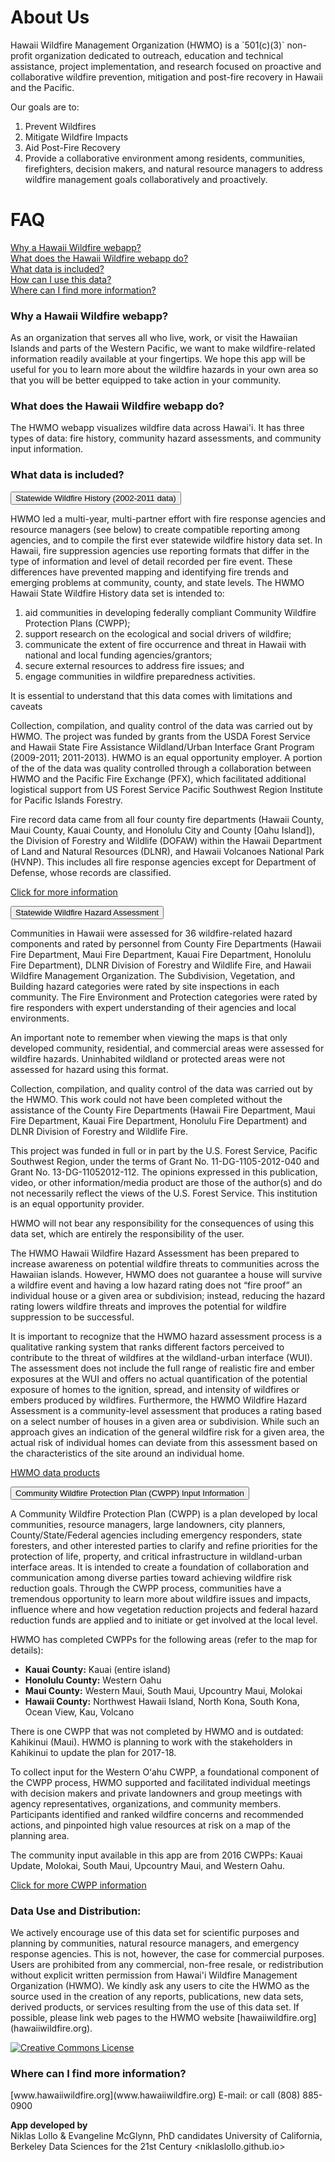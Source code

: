 <h1>About Us</h1>
Hawaii Wildfire Management Organization (HWMO) is a `501(c)(3)` non-profit organization dedicated to outreach, education and technical assistance, project implementation, and research focused on proactive and collaborative wildfire prevention, mitigation and post-fire recovery in Hawaii and the Pacific.

Our goals are to:
<ol>
<li> Prevent Wildfires </li>
<li> Mitigate Wildfire Impacts </li>
<li> Aid Post-Fire Recovery </li>
<li> Provide a collaborative environment among residents, communities, firefighters, decision makers, and natural resource managers to address wildfire management goals collaboratively and proactively.</li>
</ol>

<h1>FAQ</h1>
<a href="#one"> Why a Hawaii Wildfire webapp?</a></br>
<a href="#two"> What does the Hawaii Wildfire webapp do?</a> </br>
<a href="#three"> What data is included?</a></br>
<a href="#four"> How can I use this data?</a></br>
<a href="#five"> Where can I find more information?</a> </br>

<h3 id="one">Why a Hawaii Wildfire webapp?</h3>
As an organization that serves all who live, work, or visit the Hawaiian Islands and parts of the Western Pacific, we want to make wildfire-related information readily available at your fingertips. We hope this app will be useful for you to learn more about the wildfire hazards in your own area so that you will be better equipped to take action in your community.

<h3 id="two">What does the Hawaii Wildfire webapp do?</h3>
The HWMO webapp visualizes wildfire data across Hawai'i.
It has three types of data: fire history, community hazard assessments, and community input information.

<h3 id="three">What data is included?</h3>
<div class="w3-container">
  <button type="button" class="btn btn-info" data-toggle="collapse" data-target="#fhist">Statewide Wildfire History  (2002-2011 data)</button>
  
  <div id="fhist" class="collapse">
<p> HWMO led a multi-year, multi-partner effort with fire response agencies and resource managers (see below) to create compatible reporting among agencies, and to compile the first ever statewide wildfire history data set.  In Hawaii, fire suppression agencies use reporting formats that differ in the type of information and level of detail recorded per fire event. These differences have prevented mapping and identifying fire trends and emerging problems at community, county, and state levels. The HWMO Hawaii State Wildfire History data set is intended to:
<ol>
<li> aid communities in developing federally compliant Community Wildfire Protection Plans (CWPP); </li>
<li>support research on the ecological and social drivers of wildfire;</li>
<li>communicate the extent of fire occurrence and threat in Hawaii with national and local funding agencies/grantors;</li>
<li>secure external resources to address fire issues; and </li>
<li>engage communities in wildfire preparedness activities.  </li>
</ol>

<p>It is essential to understand that this data comes with limitations and caveats

<p> Collection, compilation, and quality control of the data was carried out by HWMO. The project was funded by grants from the USDA Forest Service and Hawaii State Fire Assistance Wildland/Urban Interface Grant Program (2009-2011; 2011-2013).  HWMO is an equal opportunity employer.  A portion of the of the data was quality controlled through a collaboration between HWMO and the Pacific Fire Exchange (PFX), which facilitated additional logistical support from US Forest Service Pacific Southwest Region Institute for Pacific Islands Forestry.

<p>Fire record data came from all four county fire departments (Hawaii County, Maui County, Kauai County, and Honolulu City and County [Oahu Island]), the Division of Forestry and Wildlife (DOFAW) within the Hawaii Department of Land and Natural Resources (DLNR), and Hawaii Volcanoes National Park (HVNP). This includes all fire response agencies except for Department of Defense, whose records are classified.

<p><a href = "http://gis.ctahr.hawaii.edu/WildfireHistory">Click for more information</a>

</div>
</div>

<div class="w3-container">
  <button type="button" class="btn btn-info" data-toggle="collapse" data-target="#fassess">Statewide Wildfire Hazard Assessment</button>

  <div id="fassess" class="collapse">
<p>Communities in Hawaii were assessed for 36 wildfire-related hazard components and rated by personnel from County Fire Departments (Hawaii Fire Department, Maui Fire Department, Kauai Fire Department, Honolulu Fire Department), DLNR Division of Forestry and Wildlife Fire, and Hawaii Wildfire Management Organization. The Subdivision, Vegetation, and Building hazard categories were rated by site inspections in each community. The Fire Environment and Protection categories were rated by fire responders with expert understanding of their agencies and local environments.

<p>An important note to remember when viewing the maps is that only developed community, residential, and commercial areas were assessed for wildfire hazards.  Uninhabited wildland or protected areas were not assessed for hazard using this format.

<p>Collection, compilation, and quality control of the data was carried out by the HWMO. This work could not have been completed without the assistance of the County Fire Departments (Hawaii Fire Department, Maui Fire Department, Kauai Fire Department, Honolulu Fire Department) and DLNR Division of Forestry and Wildlife Fire.

<p>This project was funded in full or in part by the U.S. Forest Service, Pacific Southwest Region, under the terms of Grant No. 11-DG-1105-2012-040 and Grant No. 13-DG-11052012-112. The opinions expressed in this publication, video, or other information/media product are those of the author(s) and do not necessarily reflect the views of the U.S. Forest Service. This institution is an equal opportunity provider.  

<p>HWMO will not bear any responsibility for the consequences of using this data set, which are entirely the responsibility of the user.  

<p>The HWMO Hawaii Wildfire Hazard Assessment has been prepared to increase awareness on potential wildfire threats to communities across the Hawaiian islands. However, HWMO does not guarantee a house will survive a wildfire event and having a low hazard rating does not “fire proof” an individual house or a given area or subdivision; instead, reducing the hazard rating lowers wildfire threats and improves the potential for wildfire suppression to be successful.  

<p>It is important to recognize that the HWMO hazard assessment process is a qualitative ranking system that ranks different factors perceived to contribute to the threat of wildfires at the wildland-urban interface (WUI). The assessment does not include the full range of realistic fire and ember exposures at the WUI and offers no actual quantification of the potential exposure of homes to the ignition, spread, and intensity of wildfires or embers produced by wildfires. Furthermore, the HWMO Wildfire Hazard Assessment is a community-level assessment that produces a rating based on a select number of houses in a given area or subdivision. While such an approach gives an indication of the general wildfire risk for a given area, the actual risk of individual homes can deviate from this assessment based on the characteristics of the site around an individual home.
<p><a href = http://www.hawaiiwildfire.org/hwmo-products/>HWMO data products </a>

</div>
</div>

<div class="w3-container">
  <button type="button" class="btn btn-info" data-toggle="collapse" data-target="#cwpp">Community Wildfire Protection Plan (CWPP) Input Information</button>

  <div id="cwpp" class="collapse">
<p>A Community Wildfire Protection Plan (CWPP) is a plan developed by local communities, resource managers, large landowners, city planners, County/State/Federal agencies including emergency responders, state foresters, and other interested parties to clarify and refine priorities for the protection of life, property, and critical infrastructure in wildland-urban interface areas. It is intended to create a foundation of collaboration and communication among diverse parties toward achieving wildfire risk reduction goals. Through the CWPP process, communities have a tremendous opportunity to learn more about wildfire issues and impacts, influence where and how vegetation reduction projects and federal hazard reduction funds are applied and to initiate or get involved at the local level.

<p>HWMO has completed CWPPs for the following areas (refer to the map for details):
<ul>
 <li> <b>Kauai County:</b> Kauai (entire island) </li>
 <li> <b>Honolulu County:</b> Western Oahu </li>
 <li> <b>Maui County:</b> Western Maui, South Maui, Upcountry Maui, Molokai </li>
 <li> <b>Hawaii County:</b> Northwest Hawaii Island, North Kona, South Kona, Ocean View, Kau, Volcano  </li>
 </ul>

There is one CWPP that was not completed by HWMO and is outdated:
Kahikinui (Maui). HWMO is planning to work with the stakeholders in Kahikinui to update the plan for 2017-18.

To collect input for the Western Oʻahu CWPP, a foundational component of the CWPP process, HWMO supported and facilitated individual meetings with decision makers and private landowners and group meetings with agency representatives, organizations, and community members. Participants identified and ranked wildfire concerns and recommended actions, and pinpointed high value resources at risk on a map of the planning area.

The community input available in this app are from 2016 CWPPs: Kauai Update, Molokai, South Maui, Upcountry Maui, and Western Oahu.  

<p><a href = http://www.hawaiiwildfire.org/cwpps>Click for more CWPP information</a>
</div>
</div>


<h3 id="four">Data Use and Distribution:</h3>
We actively encourage use of this data set for scientific purposes and planning by communities, natural resource managers, and emergency response agencies. This is not, however, the case for commercial purposes.  Users are prohibited from any commercial, non-free resale, or redistribution without explicit written permission from Hawai'i Wildfire Management Organization (HWMO). We kindly ask any users to cite the HWMO as the source used in the creation of any reports, publications, new data sets, derived products, or services resulting from the use of this data set.  If possible, please link web pages to the HWMO website [hawaiiwildfire.org](hawaiiwildfire.org).  

<a rel="license" href="http://creativecommons.org/licenses/by-nc-sa/4.0/"><img alt="Creative Commons License" style="border-width:0" src="https://i.creativecommons.org/l/by-nc-sa/4.0/88x31.png" /></a>

<h3 id="five">Where can I find more information?</h3>
[www.hawaiiwildfire.org](www.hawaiiwildfire.org)  
E-mail: <admin@hawaiiwildfire.org> or call (808) 885-0900

**App developed by**  
Niklas Lollo & Evangeline McGlynn, PhD candidates
University of California, Berkeley
Data Sciences for the 21st Century
<niklaslollo.github.io>

